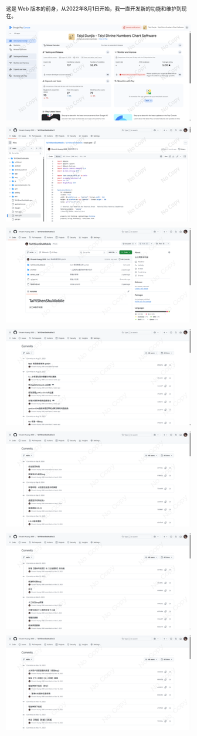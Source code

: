 这是 Web 版本的前身，从2022年8月1日开始，我一直开发新的功能和维护到现在。

![](./img/4/google_console.png)

![](./img/4/code.png)

![](./img/4/1.png)

![](./img/4/2.png)

![](./img/4/3.png)

![](./img/4/4.png)

![](./img/4/5.png)